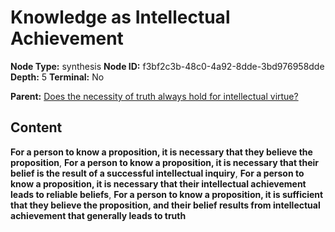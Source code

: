 # Knowledge as Intellectual Achievement

**Node Type:** synthesis
**Node ID:** f3bf2c3b-48c0-4a92-8dde-3bd976958dde
**Depth:** 5
**Terminal:** No

**Parent:** [Does the necessity of truth always hold for intellectual virtue?](does-the-necessity-of-truth-always-hold-for-intellectual-virtue-antithesis-e036879c-4866-4ceb-8206-7620d1a73ba5.md)

## Content

**For a person to know a proposition, it is necessary that they believe the proposition**, **For a person to know a proposition, it is necessary that their belief is the result of a successful intellectual inquiry**, **For a person to know a proposition, it is necessary that their intellectual achievement leads to reliable beliefs**, **For a person to know a proposition, it is sufficient that they believe the proposition, and their belief results from intellectual achievement that generally leads to truth**
